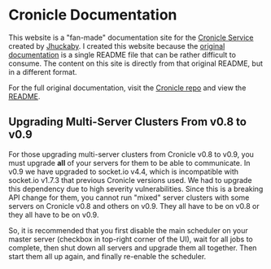 # Cronicle Documentation

This website is a "fan-made" documentation site for the [Cronicle Service][0] created by [Jhuckaby][1]. I created this website because the [original documentation][2] is a single README file that can be rather difficult to consume. The content on this site is directly from that original README, but in a different format.

For the full original documentation, visit the [Cronicle repo][0] and view the [README][2].

## Upgrading Multi-Server Clusters From v0.8 to v0.9

For those upgrading multi-server clusters from Cronicle v0.8 to v0.9, you must upgrade **all** of your servers for them to be able to communicate. In v0.9 we have upgraded to socket.io v4.4, which is incompatible with socket.io v1.7.3 that previous Cronicle versions used. We had to upgrade this dependency due to high severity vulnerabilities. Since this is a breaking API change for them, you cannot run "mixed" server clusters with some servers on Cronicle v0.8 and others on v0.9. They all have to be on v0.8 or they all have to be on v0.9.

So, it is recommended that you first disable the main scheduler on your master server (checkbox in top-right corner of the UI), wait for all jobs to complete, then shut down all servers and upgrade them all together. Then start them all up again, and finally re-enable the scheduler.

[0]: https://github.com/jhuckaby/Cronicle/
[1]: https://github.com/jhuckaby
[2]: https://github.com/jhuckaby/Cronicle/#readme
